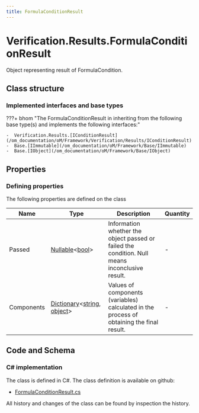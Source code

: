 ```yaml
---
title: FormulaConditionResult
---
```


# Verification.Results.FormulaConditionResult

Object representing result of FormulaCondition.

## Class structure

### Implemented interfaces and base types

???+ bhom "The FormulaConditionResult in inheriting from the following base type(s) and implements the following interfaces:"

    -  Verification.Results.[IConditionResult](/om_documentation/oM/Framework/Verification/Results/IConditionResult)
    -  Base.[IImmutable](/om_documentation/oM/Framework/Base/IImmutable)
    -  Base.[IObject](/om_documentation/oM/Framework/Base/IObject)


## Properties



### Defining properties

The following properties are defined on the class

| Name             | Type             | Description      | Quantity         |
|------------------|------------------|------------------|------------------|
| Passed | [Nullable](https://learn.microsoft.com/en-us/dotnet/api/System.Nullable-1?view=netstandard-2.0)&lt;[bool](https://learn.microsoft.com/en-us/dotnet/api/System.Boolean?view=netstandard-2.0)&gt; | Information whether the object passed or failed the condition. Null means inconclusive result. | - |
| Components | [Dictionary](https://learn.microsoft.com/en-us/dotnet/api/System.Collections.Generic.Dictionary-2?view=netstandard-2.0)&lt;[string](https://learn.microsoft.com/en-us/dotnet/api/System.String?view=netstandard-2.0), [object](https://learn.microsoft.com/en-us/dotnet/api/System.Object?view=netstandard-2.0)&gt; | Values of components (variables) calculated in the process of obtaining the final result. | - |


## Code and Schema

### C# implementation

The class is defined in C#. The class definition is available on github:

- [FormulaConditionResult.cs](https://github.com/BHoM/BHoM/blob/develop/Verification_oM/Results/Conditions/FormulaConditionResult.cs)

All history and changes of the class can be found by inspection the history.
